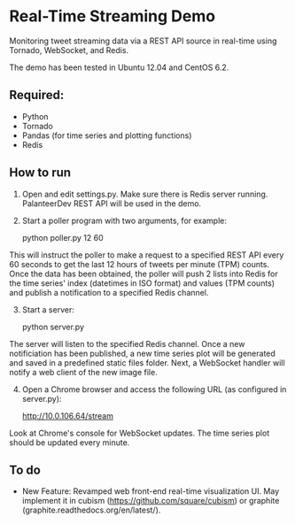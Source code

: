 Real-Time Streaming Demo
========================

Monitoring tweet streaming data via a REST API source in real-time using Tornado, WebSocket, and Redis. 

The demo has been tested in Ubuntu 12.04 and CentOS 6.2.

Required:
---------

* Python
* Tornado
* Pandas (for time series and plotting functions)
* Redis

How to run
----------

1. Open and edit settings.py. Make sure there is Redis server running. PalanteerDev REST API will be used in the demo.

2. Start a poller program with two arguments, for example:

	python poller.py 12 60

This will instruct the poller to make a request to a specified REST API every 60 seconds to get the last 12 hours of tweets per minute (TPM) counts. Once the data has been obtained, the poller will push 2 lists into Redis for the time series' index (datetimes in ISO format) and values (TPM counts) and publish a notification to a specified Redis channel.

3. Start a server:

	python server.py

The server will listen to the specified Redis channel. Once a new notificiation has been published, a new time series plot will be generated and saved in a predefined static files folder. Next, a WebSocket handler will notify a web client of the new image file.

4. Open a Chrome browser and access the following URL (as configured in server.py):
	
	http://10.0.106.64/stream

Look at Chrome's console for WebSocket updates. The time series plot should be updated every minute.

To do
-----

* New Feature: Revamped web front-end real-time visualization UI. May implement it in cubism (https://github.com/square/cubism) or graphite (graphite.readthedocs.org/en/latest/).
